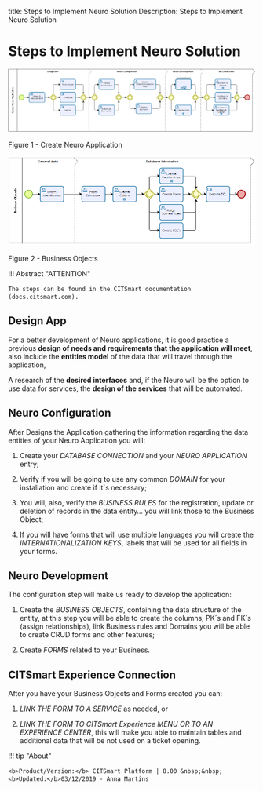 title: Steps to Implement Neuro Solution
Description: Steps to Implement Neuro Solution
# Steps to Implement Neuro Solution


![create neuro app](images/neuro-1.png)

Figure 1 - Create Neuro Application


![business](images/neuro-2.png)

Figure 2 - Business Objects


!!! Abstract "ATTENTION"

    The steps can be found in the CITSmart documentation (docs.citsmart.com).

## Design App


For a better development of Neuro applications, it is good practice a previous
**design of needs and requirements that the application will meet**, also
include the **entities model** of the data that will travel through the
application,

A research of the **desired interfaces** and, if the Neuro will be the option to
use data for services, the **design of the services** that will be automated.

## Neuro Configuration


After Designs the Application gathering the information regarding the data
entities of your Neuro Application you will:

1.  Create your *DATABASE CONNECTION* and your *NEURO APPLICATION* entry;

2.  Verify if you will be going to use any common *DOMAIN* for your installation
    and create if it´s necessary;

3.  You will, also, verify the *BUSINESS RULES* for the registration, update or
    deletion of records in the data entity… you will link those to the Business
    Object;

4.  If you will have forms that will use multiple languages you will create the
    *INTERNATIONALIZATION KEYS*, labels that will be used for all fields in your
    forms.

## Neuro Development


The configuration step will make us ready to develop the application:

1.  Create the *BUSINESS OBJECTS*, containing the data structure of the entity,
    at this step you will be able to create the columns, PK´s and FK´s (assign
    relationships), link Business rules and Domains you will be able to create
    CRUD forms and other features;

2.  Create *FORMS* related to your Business.

## CITSmart Experience Connection


After you have your Business Objects and Forms created you can:

1.  *LINK THE FORM TO A SERVICE* as needed, or

2.  *LINK THE FORM TO CITSmart Experience MENU OR TO AN EXPERIENCE CENTER*, this will make you
    able to maintain tables and additional data that will be not used on a ticket opening.



!!! tip "About"

    <b>Product/Version:</b> CITSmart Platform | 8.00 &nbsp;&nbsp;
    <b>Updated:</b>03/12/2019 - Anna Martins  
